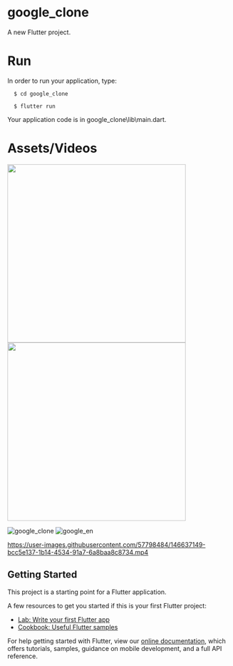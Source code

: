 # google_clone

A new Flutter project.
# Run

In order to run your application, type:

<!--START_SECTION:waka-->
```text
  $ cd google_clone
```
<!--END_SECTION:waka-->


<!--START_SECTION:waka-->
```text
  $ flutter run
```
<!--END_SECTION:waka-->

Your application code is in google_clone\lib\main.dart.

# Assets/Videos

<p float="left">
  <img src="https://media.giphy.com/media/kDwXrw54XWr3xoudmg/giphy.gif" width="400"/>
  <img src="https://media.giphy.com/media/gX5in3AyJzi1oECdVX/giphy.gif" width="400"/>
</p>

![google_clone](https://user-images.githubusercontent.com/57798484/143591932-b07b77fa-3222-4757-a822-5b8d2c243042.PNG)
![google_en](https://user-images.githubusercontent.com/57798484/146637123-a249af50-8f4b-4c6a-b780-e66fb7916c00.jpg)




https://user-images.githubusercontent.com/57798484/146637149-bcc5e137-1b14-4534-91a7-6a8baa8c8734.mp4




## Getting Started

This project is a starting point for a Flutter application.

A few resources to get you started if this is your first Flutter project:

- [Lab: Write your first Flutter app](https://flutter.dev/docs/get-started/codelab)
- [Cookbook: Useful Flutter samples](https://flutter.dev/docs/cookbook)

For help getting started with Flutter, view our
[online documentation](https://flutter.dev/docs), which offers tutorials,
samples, guidance on mobile development, and a full API reference.
